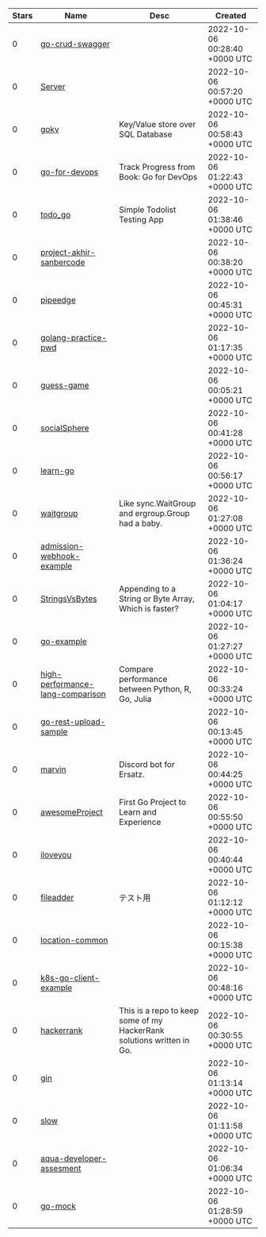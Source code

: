 | Stars | Name | Desc | Created | 
| ----- | ------- | ------------- | ------------- |
| 0 | [go-crud-swagger](https://github.com/predisenior/go-crud-swagger) |  | 2022-10-06 00:28:40 +0000 UTC |
| 0 | [Server](https://github.com/rochafrr/Server) |  | 2022-10-06 00:57:20 +0000 UTC |
| 0 | [gokv](https://github.com/hookenz/gokv) | Key/Value store over SQL Database | 2022-10-06 00:58:43 +0000 UTC |
| 0 | [go-for-devops](https://github.com/KaranbirSingh7/go-for-devops) | Track Progress from Book: Go for DevOps  | 2022-10-06 01:22:43 +0000 UTC |
| 0 | [todo_go](https://github.com/vitorf7/todo_go) | Simple Todolist Testing App | 2022-10-06 01:38:46 +0000 UTC |
| 0 | [project-akhir-sanbercode](https://github.com/mrzdtydlntm/project-akhir-sanbercode) |  | 2022-10-06 00:38:20 +0000 UTC |
| 0 | [pipeedge](https://github.com/pipeedge/pipeedge) |  | 2022-10-06 00:45:31 +0000 UTC |
| 0 | [golang-practice-pwd](https://github.com/RareBeeph/golang-practice-pwd) |  | 2022-10-06 01:17:35 +0000 UTC |
| 0 | [guess-game](https://github.com/mourajj/guess-game) |  | 2022-10-06 00:05:21 +0000 UTC |
| 0 | [socialSphere](https://github.com/BernardN38/socialSphere) |  | 2022-10-06 00:41:28 +0000 UTC |
| 0 | [learn-go](https://github.com/edarcode/learn-go) |  | 2022-10-06 00:56:17 +0000 UTC |
| 0 | [waitgroup](https://github.com/alecthomas/waitgroup) | Like sync.WaitGroup and ergroup.Group had a baby. | 2022-10-06 01:27:08 +0000 UTC |
| 0 | [admission-webhook-example](https://github.com/oceanweave/admission-webhook-example) |  | 2022-10-06 01:36:24 +0000 UTC |
| 0 | [StringsVsBytes](https://github.com/Simpson-Computer-Technologies-Research/StringsVsBytes) | Appending to a String or Byte Array, Which is faster? | 2022-10-06 01:04:17 +0000 UTC |
| 0 | [go-example](https://github.com/ChenLong-dev/go-example) |  | 2022-10-06 01:27:27 +0000 UTC |
| 0 | [high-performance-lang-comparison](https://github.com/yjg30737/high-performance-lang-comparison) | Compare performance between Python, R, Go, Julia | 2022-10-06 00:33:24 +0000 UTC |
| 0 | [go-rest-upload-sample](https://github.com/thaithienvanid/go-rest-upload-sample) |  | 2022-10-06 00:13:45 +0000 UTC |
| 0 | [marvin](https://github.com/76616c6172/marvin) | Discord bot for Ersatz. | 2022-10-06 00:44:25 +0000 UTC |
| 0 | [awesomeProject](https://github.com/Ang-dot/awesomeProject) | First Go Project to Learn and Experience | 2022-10-06 00:55:50 +0000 UTC |
| 0 | [iloveyou](https://github.com/cheveuxdelin/iloveyou) |  | 2022-10-06 00:40:44 +0000 UTC |
| 0 | [fileadder](https://github.com/Qman11010101/fileadder) | テスト用 | 2022-10-06 01:12:12 +0000 UTC |
| 0 | [location-common](https://github.com/oboadagd/location-common) |  | 2022-10-06 00:15:38 +0000 UTC |
| 0 | [k8s-go-client-example](https://github.com/felipeg48/k8s-go-client-example) |  | 2022-10-06 00:48:16 +0000 UTC |
| 0 | [hackerrank](https://github.com/leometzger/hackerrank) | This is a repo to keep some of my HackerRank solutions written in Go. | 2022-10-06 00:30:55 +0000 UTC |
| 0 | [gin](https://github.com/medeirosjoaquim/gin) |  | 2022-10-06 01:13:14 +0000 UTC |
| 0 | [slow](https://github.com/ethoDomingues/slow) |  | 2022-10-06 01:11:58 +0000 UTC |
| 0 | [aqua-developer-assesment](https://github.com/asyrofi-dev/aqua-developer-assesment) |  | 2022-10-06 01:06:34 +0000 UTC |
| 0 | [go-mock](https://github.com/enakamura3/go-mock) |  | 2022-10-06 01:28:59 +0000 UTC |

